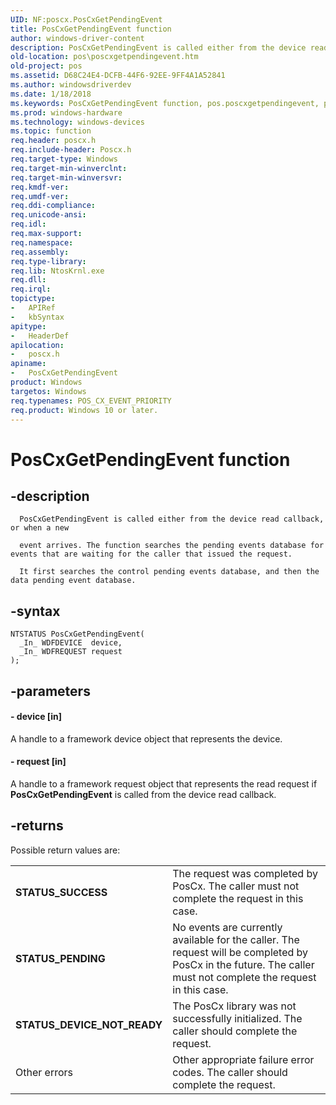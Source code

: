 ```yaml
---
UID: NF:poscx.PosCxGetPendingEvent
title: PosCxGetPendingEvent function
author: windows-driver-content
description: PosCxGetPendingEvent is called either from the device read callback, or when a new event arrives.
old-location: pos\poscxgetpendingevent.htm
old-project: pos
ms.assetid: D68C24E4-DCFB-44F6-92EE-9FF4A1A52841
ms.author: windowsdriverdev
ms.date: 1/18/2018
ms.keywords: PosCxGetPendingEvent function, pos.poscxgetpendingevent, poscx/PosCxGetPendingEvent, PosCxGetPendingEvent
ms.prod: windows-hardware
ms.technology: windows-devices
ms.topic: function
req.header: poscx.h
req.include-header: Poscx.h
req.target-type: Windows
req.target-min-winverclnt: 
req.target-min-winversvr: 
req.kmdf-ver: 
req.umdf-ver: 
req.ddi-compliance: 
req.unicode-ansi: 
req.idl: 
req.max-support: 
req.namespace: 
req.assembly: 
req.type-library: 
req.lib: NtosKrnl.exe
req.dll: 
req.irql: 
topictype:
-	APIRef
-	kbSyntax
apitype:
-	HeaderDef
apilocation:
-	poscx.h
apiname:
-	PosCxGetPendingEvent
product: Windows
targetos: Windows
req.typenames: POS_CX_EVENT_PRIORITY
req.product: Windows 10 or later.
---
```


# PosCxGetPendingEvent function


## -description


      PosCxGetPendingEvent is called either from the device read callback, or when a new 

      event arrives. The function searches the pending events database for events that are waiting for the caller that issued the request.  

      It first searches the control pending events database, and then the data pending event database.


## -syntax


````
NTSTATUS PosCxGetPendingEvent(
  _In_ WDFDEVICE  device,
  _In_ WDFREQUEST request
);
````


## -parameters




#### - device [in]

A handle to a framework device object that represents the device.


#### - request [in]

A handle to a framework request object that represents the read request if <b>PosCxGetPendingEvent</b> is called from the device read callback.


## -returns


Possible return values are:
<table>
<tr>
<td><b>STATUS_SUCCESS</b></td>
<td>The request was completed by PosCx. The caller  must not complete the request in this case.</td>
</tr>
<tr>
<td><b>STATUS_PENDING</b></td>
<td>No events are currently available for the caller. The request will be completed by PosCx in the future. The caller must not complete the request in this case.</td>
</tr>
<tr>
<td><b>STATUS_DEVICE_NOT_READY</b></td>
<td>The PosCx library was not successfully initialized. The caller should complete the request.</td>
</tr>
<tr>
<td>Other errors</td>
<td>Other appropriate failure error codes.  The caller should complete the request.</td>
</tr>
</table> 


